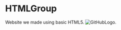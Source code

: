 # HTMLGroup
Website we made using basic HTML5.
![GitHubLogo]("./SitrusWebsite/addOnFiles/PurpGitHub.png").
